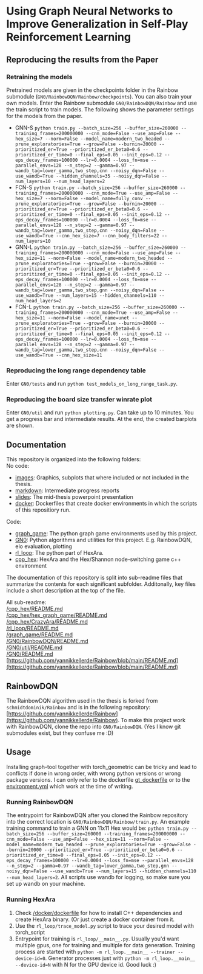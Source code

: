 # Using Graph Neural Networks to Improve Generalization in Self-Play Reinforcement Learning
## Reproducing the results from the Paper
### Retraining the models
Pretrained models are given in the checkpoints folder in the Rainbow submodule (`GN0/RainbowDQN/Rainbow/checkpoints`). You can also train your own models. Enter the Rainbow submodule `GN0/RainbowDQN/Rainbow` and use the train script to train models. The following shows the parameter settings for the models from the paper.
* GNN-S `python train.py --batch_size=256 --buffer_size=260000 --training_frames=200000000 --cnn_mode=False --use_amp=False --hex_size=7 --norm=False --model_name=modern_two_headed --prune_exploratories=True --grow=False --burnin=20000 --prioritized_er=True --prioritized_er_beta0=0.6 --prioritized_er_time=0 --final_eps=0.05 --init_eps=0.12 --eps_decay_frames=100000 --lr=0.0004 --loss_fn=mse --parallel_envs=128 --n_step=2 --gamma=0.97 --wandb_tag=lower_gamma,two_step,cnn --noisy_dqn=False --use_wandb=True --hidden_channels=35 --noisy_dqn=False --num_layers=10 --num_head_layers=2`
* FCN-S `python train.py --batch_size=256 --buffer_size=260000 --training_frames=200000000 --cnn_mode=True --use_amp=False --hex_size=7 --norm=False --model_name=fully_conv --prune_exploratories=True --grow=False --burnin=20000 --prioritized_er=True --prioritized_er_beta0=0.6 --prioritized_er_time=0 --final_eps=0.05 --init_eps=0.12 --eps_decay_frames=100000 --lr=0.0004 --loss_fn=mse --parallel_envs=128 --n_step=2 --gamma=0.97 --wandb_tag=lower_gamma,two_step,cnn --noisy_dqn=False --use_wandb=True --cnn_hex_size=7 --cnn_body_filters=22 --num_layers=10`
* GNN-L `python train.py --batch_size=256 --buffer_size=260000 --training_frames=200000000 --cnn_mode=False --use_amp=False --hex_size=11 --norm=False --model_name=modern_two_headed --prune_exploratories=True --grow=False --burnin=20000 --prioritized_er=True --prioritized_er_beta0=0.6 --prioritized_er_time=0 --final_eps=0.05 --init_eps=0.12 --eps_decay_frames=100000 --lr=0.0004 --loss_fn=mse --parallel_envs=128 --n_step=2 --gamma=0.97 --wandb_tag=lower_gamma,two_step,gnn --noisy_dqn=False --use_wandb=True --num_layers=15 --hidden_channels=110 --num_head_layers=2`
* FCN-L `python train.py --batch_size=256 --buffer_size=260000 --training_frames=200000000 --cnn_mode=True --use_amp=False --hex_size=11 --norm=False --model_name=unet --prune_exploratories=True --grow=False --burnin=20000 --prioritized_er=True --prioritized_er_beta0=0.6 --prioritized_er_time=0 --final_eps=0.05 --init_eps=0.12 --eps_decay_frames=100000 --lr=0.0004 --loss_fn=mse --parallel_envs=128 --n_step=2 --gamma=0.97 --wandb_tag=lower_gamma,two_step,cnn --noisy_dqn=False --use_wandb=True --cnn_hex_size=11`
### Reproducing the long range dependency table
Enter `GN0/tests` and run `python test_models_on_long_range_task.py`.
### Reproducing the board size transfer winrate plot
Enter `GN0/util` and run `python plotting.py`. Can take up to 10 minutes. You get a progress bar and intermediate results. At the end, the created barplots are shown.

## Documentation
This repository is organized into the following folders:  
No code:
+ [images](images): Graphics, subplots that where included or not included in the thesis.
+ [markdown](markdown): Intermediate progress reports
+ [slides](slides): The mid-thesis powerpoint presentation
+ [docker](docker): Dockerfiles that create docker environments in which the scripts of this repositiory run.

Code:
+ [graph\_game](graph_game): The python graph game environments used by this project.
+ [GN0](GN0): Python algorithms and utilities for this project. E.g. RainbowDQN, elo evaluation, plotting
+ [rl\_loop](rl_loop): The python part of HexAra.
+ [cpp\_hex](cpp_hex): HexAra and the Hex/Shannon node-switching game c++ environment

The documentation of this repository is split into sub-readme files that summarize the contents for each significant subfolder. Additonally, key files include a short description at the top of the file.

All sub-readme:   
[/cpp\_hex/README.md](/cpp_hex/README.md)  
[/cpp\_hex/hex\_graph\_game/README.md](/cpp_hex/hex_graph_game/README.md)  
[/cpp\_hex/CrazyAra/README.md](/cpp_hex/CrazyAra/README.md)  
[/rl\_loop/README.md](/rl_loop/README.md)  
[/graph\_game/README.md](/graph_game/README.md)  
[/GN0/RainbowDQN/README.md](/GN0/RainbowDQN/README.md)  
[/GN0/util/README.md](/GN0/util/README.md)  
[/GN0/README.md](/GN0/README.md)  
[https://github.com/yannikkellerde/Rainbow/blob/main/README.md](https://github.com/yannikkellerde/Rainbow/blob/main/README.md)

## RainbowDQN
The RainbowDQN algorithm used in the thesis is forked from `schmidtdominik/Rainbow` and is in the following repository: [https://github.com/yannikkellerde/Rainbow](https://github.com/yannikkellerde/Rainbow). To make this project work with RainbowDQN, clone the repo into `GN0/RainbowDQN`. (Yes I know git submodules exist, but they confuse me :D)

## Usage
Installing graph-tool together with torch\_geometric can be tricky and lead to conflicts if done in wrong order, with wrong python versions or wrong package versions. I can only refer to the dockerfile [gt\_dockerfile](/docker/gt_dockerfile) or to the [environment.yml](environment.yml) which work at the time of writing.

### Running RainbowDQN
The entrypoint for RainbowDQN after you cloned the Rainbow repository into the correct location is `GN0/RainbowDQN/Rainbow/train.py`. An example training command to train a GNN on 11x11 Hex would be: `python train.py --batch_size=256 --buffer_size=260000 --training_frames=200000000 --cnn_mode=False --use_amp=False --hex_size=11 --norm=False --model_name=modern_two_headed --prune_exploratories=True --grow=False --burnin=20000 --prioritized_er=True --prioritized_er_beta0=0.6 --prioritized_er_time=0 --final_eps=0.05 --init_eps=0.12 --eps_decay_frames=100000 --lr=0.0004 --loss_fn=mse --parallel_envs=128 --n_step=2 --gamma=0.97 --wandb_tag=lower_gamma,two_step,gnn --noisy_dqn=False --use_wandb=True --num_layers=15 --hidden_channels=110 --num_head_layers=2`. All scripts use wandb for logging, so make sure you set up wandb on your machine.

### Running HexAra
1. Check [/docker/dockerfile](/docker/dockerfile) for how to install C++ dependencies and create HexAra binary. (Or just create a docker container from it.
2. Use the `rl_loop/trace_model.py` script to trace your desired model with torch\_script
3. Entrypoint for training is `rl_loop/__main__.py`. Usually you'd want multiple gpus, one for training and multiple for data generation. Training process are started with `python -m rl_loop.__main__ --trainer --device-id=0`. Generator processes just with `python -m rl_loop.__main__ --device-id=N` with N for the GPU device id. Good luck :)
